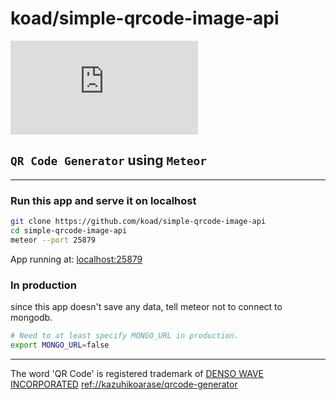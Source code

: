 # koad/simple-qrcode-image-api

[![Matrix](https://img.shields.io/matrix/simple-qrcode-image:koad.sh?label=simple-qrcode-image:koad.sh&logo=matrix&server_fqdn=matrix.koad.sh)](https://matrix.to/#/#simple-qrcode-image-api:koad.sh)

## `QR Code Generator` using ``Meteor``
---

### Run this app and serve it on localhost
```bash
git clone https://github.com/koad/simple-qrcode-image-api
cd simple-qrcode-image-api
meteor --port 25879
```
App running at: [localhost:25879](http://localhost:25879) 


### In production

since this app doesn't save any data, tell meteor not to connect to mongodb.
```bash
# Need to at least specify MONGO_URL in production.
export MONGO_URL=false
```


---

The word 'QR Code' is registered trademark of [DENSO WAVE INCORPORATED](http://www.denso-wave.com/qrcode/faqpatent-e.html)
[ref://kazuhikoarase/qrcode-generator](https://kazuhikoarase.github.io/qrcode-generator/js/demo/)
